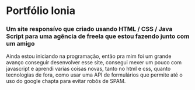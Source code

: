 # Portfólio Ionia
<h3> Um site responsívo que criado usando HTML / CSS / Java Script para uma agência de freela que estou fazendo junto com um amigo </h3>
<p> Ainda estou iniciando na programação, então pra mim foi um grande avanço conseguir desenvolver esse site, consegui mexer um pouco com javascript e aprendi varias coisas novas, tanto no html e css, quanto tecnologias de fora, como usar uma API de formulários que permite até o uso do google chapta para evitar robôs de SPAM.</p>
